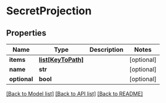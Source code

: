 # SecretProjection

## Properties
Name | Type | Description | Notes
------------ | ------------- | ------------- | -------------
**items** | [**list[KeyToPath]**](KeyToPath.md) |  | [optional] 
**name** | **str** |  | [optional] 
**optional** | **bool** |  | [optional] 

[[Back to Model list]](../README.md#documentation-for-models) [[Back to API list]](../README.md#documentation-for-api-endpoints) [[Back to README]](../README.md)


